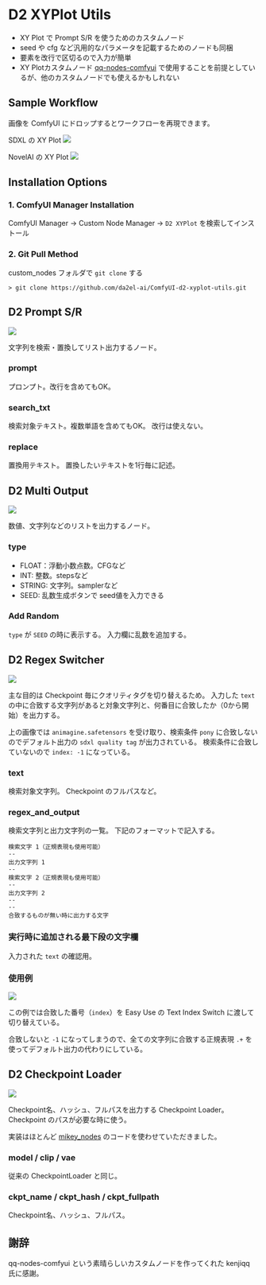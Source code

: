 # D2 XYPlot Utils

- XY Plot で Prompt S/R を使うためのカスタムノード
- seed や cfg など汎用的なパラメータを記載するためのノードも同梱
- 要素を改行で区切るので入力が簡単
- XY Plotカスタムノード [qq-nodes-comfyui](https://github.com/kenjiqq/qq-nodes-comfyui) で使用することを前提としているが、他のカスタムノードでも使えるかもしれない

## Sample Workflow
画像を ComfyUI にドロップするとワークフローを再現できます。

SDXL の XY Plot
<a href="./img/XYPlot_SDXL_20240920.png"><img src="./img/XYPlot_SDXL_20240920.png"></a>

NovelAI の XY Plot
<a href="./img/XYPlot_NAI_20240920.png"><img src="./img/XYPlot_NAI_20240920.png"></a>



## Installation Options

### 1. ComfyUI Manager Installation
ComfyUI Manager → Custom Node Manager → `D2 XYPlot` を検索してインストール

### 2. Git Pull Method
custom_nodes フォルダで `git clone` する
```
> git clone https://github.com/da2el-ai/ComfyUI-d2-xyplot-utils.git
```


## D2 Prompt S/R

<img src="./img/prompt_sr.png">

文字列を検索・置換してリスト出力するノード。

### prompt
プロンプト。改行を含めてもOK。

### search_txt
検索対象テキスト。複数単語を含めてもOK。
改行は使えない。

### replace
置換用テキスト。
置換したいテキストを1行毎に記述。

## D2 Multi Output

<img src="./img/multi.png">

数値、文字列などのリストを出力するノード。

### type
- FLOAT：浮動小数点数。CFGなど
- INT: 整数。stepsなど
- STRING: 文字列。samplerなど
- SEED: 乱数生成ボタンで seed値を入力できる

### Add Random

`type` が `SEED` の時に表示する。
入力欄に乱数を追加する。


## D2 Regex Switcher

<img src="./img/regex_switcher_1.png">

主な目的は Checkpoint 毎にクオリティタグを切り替えるため。
入力した `text` の中に合致する文字列があると対象文字列と、何番目に合致したか（0から開始）を出力する。

上の画像では `animagine.safetensors` を受け取り、検索条件 `pony` に合致しないのでデフォルト出力の `sdxl quality tag` が出力されている。
検索条件に合致していないので `index: -1` になっている。

### text
検索対象文字列。
Checkpoint のフルパスなど。

### regex_and_output
検索文字列と出力文字列の一覧。
下記のフォーマットで記入する。

```
検索文字 1（正規表現も使用可能）
--
出力文字列 1
--
検索文字 2（正規表現も使用可能）
--
出力文字列 2
--
--
合致するものが無い時に出力する文字
```

### 実行時に追加される最下段の文字欄

入力された `text` の確認用。

### 使用例

<img src="./img/regex_switcher_2.png">

この例では合致した番号（`index`）を Easy Use の Text Index Switch に渡して切り替えている。

合致しないと `-1` になってしまうので、全ての文字列に合致する正規表現 `.+` を使ってデフォルト出力の代わりにしている。


## D2 Checkpoint Loader

<img src="./img/checkpoint_loader.png">

Checkpoint名、ハッシュ、フルパスを出力する Checkpoint Loader。
Checkpoint のパスが必要な時に使う。

実装はほとんど [mikey_nodes](https://github.com/bash-j/mikey_nodes) のコードを使わせていただきました。

### model / clip / vae
従来の CheckpointLoader と同じ。

### ckpt_name / ckpt_hash / ckpt_fullpath
Checkpoint名、ハッシュ、フルパス。


## 謝辞
qq-nodes-comfyui という素晴らしいカスタムノードを作ってくれた kenjiqq 氏に感謝。
